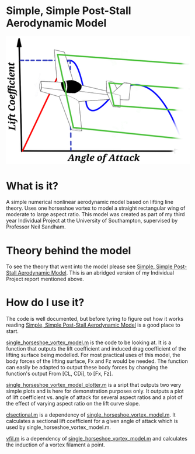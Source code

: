 # Simple, Simple Post-Stall Aerodynamic Model
![title_page_image](https://github.com/DeclanClifford/NLLLT/blob/master/Theory/title_page_image.png)

# What is it?
A simple numerical nonlinear aerodynamic model based on lifting line theory. Uses one horseshoe vortex to model a straight rectangular wing of moderate to large aspect ratio. This model was created as part of my third year Individual Project at the University of Southampton, supervised by Professor Neil Sandham.


# Theory behind the model
To see the theory that went into the model please see [Simple, Simple Post-Stall Aerodynamic Model](https://github.com/DeclanClifford/NLLLT/blob/master/Theory/Simple%2C%20Simple%20Post-Stall%20Aerodynamic%20Model.pdf). This is an abridged version of my Individual Project report mentioned above.

# How do I use it?

The code is well documented, but before tyring to figure out how it works reading [Simple, Simple Post-Stall Aerodynamic Model](https://github.com/DeclanClifford/NLLLT/blob/master/Theory/Simple%2C%20Simple%20Post-Stall%20Aerodynamic%20Model.pdf)
 is a good place to start.

[single_horseshoe_vortex_model.m](https://github.com/DeclanClifford/NLLLT/blob/master/Codes/single_horseshoe_vortex_model.m) is the code to be looking at. It is a function that outputs the lift coefficient and induced drag coefficient of the lifting surface being modelled. For most practical uses of this model, the body forces of the lifting surface, Fx and Fz would be needed. The function can easily be adapted to output these body forces by changing the function's output From [CL, CDi], to [Fx, Fz]. 

[single_horseshoe_vortex_model_plotter.m](https://github.com/DeclanClifford/NLLLT/blob/master/Codes/single_horseshoe_vortex_model_plotter.m) is a sript that outputs two very simple plots and is here for demonstration purposes only. It outputs a plot of lift coefficient vs. angle of attack for several aspect ratios and a plot of the effect of varying aspect ratio on the lift curve slope.

[clsectional.m](https://github.com/DeclanClifford/NLLLT/blob/master/Codes/clsectional.m) is a dependency of [single_horseshoe_vortex_model.m](https://github.com/DeclanClifford/NLLLT/blob/master/Codes/single_horseshoe_vortex_model.m). It calculates a sectional lift coefficient for a given angle of attack which is used by single_horseshoe_vortex_model.m.

[vfil.m](https://github.com/DeclanClifford/NLLLT/blob/master/Codes/vfil.m) is a dependency of [single_horseshoe_vortex_model.m](https://github.com/DeclanClifford/NLLLT/blob/master/Codes/single_horseshoe_vortex_model.m) and calculates the induction of a vortex filament a point. 
